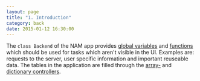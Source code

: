 ```yaml
---
layout: page
title: "1. Introduction"
category: back
date: 2015-01-12 16:30:00
---
```



The `class Backend` of the NAM app provides [global variables](../back/backend-global-variables.html)
 and [functions](../back/backend-functions.html)
 which should be used for tasks which aren't visible in the UI. Examples are: requests to the server, user specific information and important reuseable data. The tables in the application are filled through the [array-](../back/backend-arraycontroller.html) and [dictionary controllers](../back/backend-arraycontroller.html).


